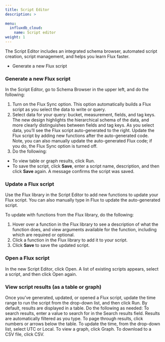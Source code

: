 ```yaml
---
title: Script Editor
description: >
  
menu:
  influxdb_cloud:
    name: Script editor
weight: 1
---
```


The Script Editor includes an integrated schema browser, automated script creation, script management, and helps you learn Flux faster.

- Generate a new Flux script


### Generate a new Flux script
In the Script Editor, go to Schema Browser in the upper left, and do the following:
1. Turn on the Flux Sync option. This option automatically builds a Flux script as you select the data to write or query.
2. Select data for your query: bucket, measurement, fields, and tag keys. The new design highlights the hierarchical schema of the data, and more clearly distinguishes between fields and tag keys. 
As you select data, you’ll see the Flux script auto-generated to the right. Update the Flux script by adding new functions after the auto-generated code. Note, you can also manually update the auto-generated Flux code; if you do, the Flux Sync option is turned off. 
3. Do the following:
  - To view table or graph results, click Run.
  - To save the script, click **Save**, enter a script name, description, and then click **Save** again. A message confirms the script was saved.

### Update a Flux script
Use the Flux library in the Script Editor to add new functions to update your Flux script. You can also manually type in Flux to update the auto-generated script.

To update with functions from the Flux library, do the following:
1. Hover over a function in the Flux library to see a description of what the function does, and view arguments available for the function, including which are required or optional.
2. Click a function in the Flux library to add it to your script.
3. Click **Save** to save the updated script.

### Open a Flux script
In the new Script Editor, click Open. A list of existing scripts appears, select a script, and then click Open again.

### View script results (as a table or graph)
Once you’ve generated, updated, or opened a Flux script, update the time range to run the script from the drop-down list, and then click Run. By default, results are displayed in a table. 
Do the following as needed:
To search results, enter a value to search for in the Search results field. Results are automatically filtered as you type.
To page through results, click numbers or arrows below the table.
To update the time, from the drop-down list, select UTC or Local.
To view a graph, click Graph.
To download to a CSV file, click CSV.
